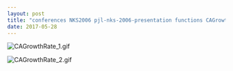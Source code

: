 ```yaml
---
layout: post
title: "conferences NKS2006 pjl-nks-2006-presentation functions CAGrowthRate.nb"
date: 2017-05-28
---
```


![CAGrowthRate_1.gif](../../../assets/2017/05/28/CAGrowthRate-500px/CAGrowthRate_1.gif)

![CAGrowthRate_2.gif](../../../assets/2017/05/28/CAGrowthRate-500px/CAGrowthRate_2.gif)

